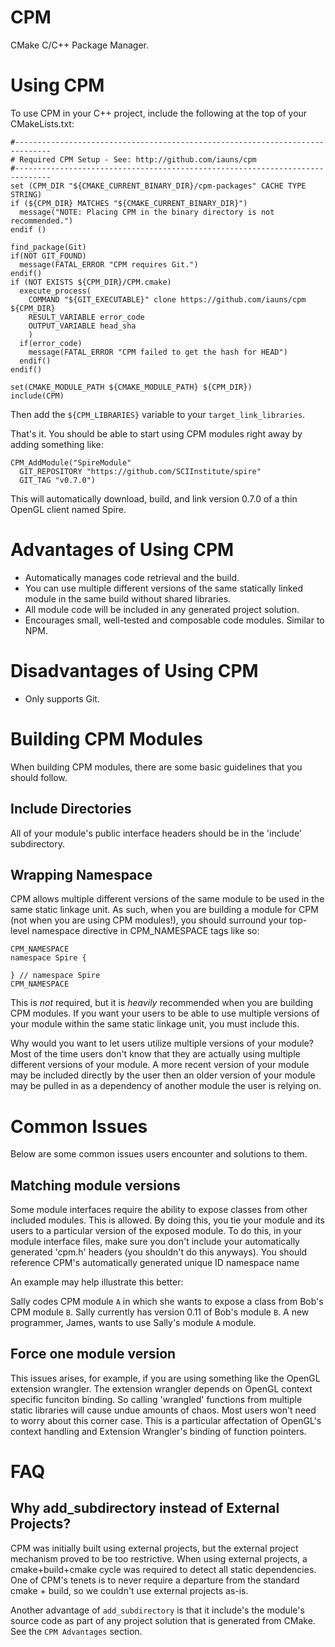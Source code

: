 CPM
===

CMake C/C++ Package Manager.

Using CPM
=========

To use CPM in your C++ project, include the following at the top of your
CMakeLists.txt:

```
#------------------------------------------------------------------------------
# Required CPM Setup - See: http://github.com/iauns/cpm
#------------------------------------------------------------------------------
set (CPM_DIR "${CMAKE_CURRENT_BINARY_DIR}/cpm-packages" CACHE TYPE STRING)
if (${CPM_DIR} MATCHES "${CMAKE_CURRENT_BINARY_DIR}")
  message("NOTE: Placing CPM in the binary directory is not recommended.")
endif ()

find_package(Git)
if(NOT GIT_FOUND)
  message(FATAL_ERROR "CPM requires Git.")
endif()
if (NOT EXISTS ${CPM_DIR}/CPM.cmake)
  execute_process(
    COMMAND "${GIT_EXECUTABLE}" clone https://github.com/iauns/cpm ${CPM_DIR}
    RESULT_VARIABLE error_code
    OUTPUT_VARIABLE head_sha
    )
  if(error_code)
    message(FATAL_ERROR "CPM failed to get the hash for HEAD")
  endif()
endif()

set(CMAKE_MODULE_PATH ${CMAKE_MODULE_PATH} ${CPM_DIR})
include(CPM)
```

Then add the `${CPM_LIBRARIES}` variable to your `target_link_libraries`.

That's it. You should be able to start using CPM modules right away by adding
something like:

```
CPM_AddModule("SpireModule"
  GIT_REPOSITORY "https://github.com/SCIInstitute/spire"
  GIT_TAG "v0.7.0")
```

This will automatically download, build, and link version 0.7.0 of a thin
OpenGL client named Spire.

Advantages of Using CPM
=======================

* Automatically manages code retrieval and the build.
* You can use multiple different versions of the same statically linked module
  in the same build without shared libraries.
* All module code will be included in any generated project solution.
* Encourages small, well-tested and composable code modules. Similar to NPM.

Disadvantages of Using CPM
==========================

* Only supports Git.

Building CPM Modules
====================

When building CPM modules, there are some basic guidelines that you should
follow.

Include Directories
-------------------

All of your module's public interface headers should be in the 'include'
subdirectory.

Wrapping Namespace
------------------

CPM allows multiple different versions of the same module to be used in the
same static linkage unit. As such, when you are building a module for CPM (not
when you are using CPM modules!), you should surround your top-level namespace
directive in CPM_NAMESPACE tags like so:

```
CPM_NAMESPACE
namespace Spire {

} // namespace Spire
CPM_NAMESPACE
```

This is *not* required, but it is *heavily* recommended when you are building
CPM modules. If you want your users to be able to use multiple versions of
your module within the same static linkage unit, you must include this.

Why would you want to let users utilize multiple versions of your module?
Most of the time users don't know that they are actually using multiple
different versions of your module. A more recent version of your module may be
included directly by the user then an older version of your module may be
pulled in as a dependency of another module the user is relying on.

Common Issues
=============

Below are some common issues users encounter and solutions to them.

Matching module versions
------------------------

Some module interfaces require the ability to expose classes from other
included modules. This is allowed. By doing this, you tie your module and its
users to a particular version of the exposed module. To do this, in your
module interface files, make sure you don't include your automatically
generated 'cpm.h' headers (you shouldn't do this anyways). You should
reference CPM's automatically generated unique ID namespace name 

An example may help illustrate this better:

Sally codes CPM module `A` in which she wants to expose a class from Bob's CPM
module `B`. Sally currently has version 0.11 of Bob's module `B`. A new
programmer, James, wants to use Sally's module `A` module.

Force one module version
------------------------

This issues arises, for example, if you are using something like the OpenGL
extension wrangler. The extension wrangler depends on OpenGL context specific
funciton binding. So calling 'wrangled' functions from multiple static
libraries will cause undue amounts of chaos. Most users won't need to worry
about this corner case. This is a particular affectation of OpenGL's context
handling and Extension Wrangler's binding of function pointers.

FAQ
===

Why add_subdirectory instead of External Projects?
--------------------------------------------------

CPM was initially built using external projects, but the external project
mechanism proved to be too restrictive. When using external projects, a
cmake+build+cmake cycle was required to detect all static dependencies. One of
CPM's tenets is to never require a departure from the standard cmake + build,
so we couldn't use external projects as-is.

Another advantage of `add_subdirectory` is that it include's the module's
source code as part of any project solution that is generated from CMake. See
the `CPM Advantages` section.

